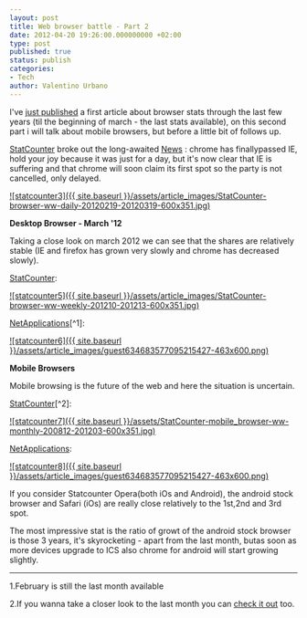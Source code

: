 ```yaml
---
layout: post
title: Web browser battle - Part 2
date: 2012-04-20 19:26:00.000000000 +02:00
type: post
published: true
status: publish
categories:
- Tech
author: Valentino Urbano 
---
```


I've [just published][0] a first article about browser stats through the last few years (til the beginning of march - the last stats available), on this second part i will talk about mobile browsers, but before a little bit of follows up.

[StatCounter][1] broke out the long-awaited [News][2] : chrome has finallypassed IE, hold your joy because it was just for a day, but  it's now clear that IE is suffering and that chrome will soon claim its first spot so the party is not cancelled, only delayed.

[![statcounter3]({{ site.baseurl }}/assets/article_images/StatCounter-browser-ww-daily-20120219-20120319-600x351.jpg)][3]

**Desktop Browser - March '12**

Taking a close look on march 2012 we can see that the shares are relatively stable (IE and firefox has grown very slowly and chrome has decreased slowly).

[StatCounter][4]:

[![statcounter5]({{ site.baseurl }}/assets/article_images/StatCounter-browser-ww-weekly-201210-201213-600x351.jpg)][5]

[NetApplications][6][^1]:

[![statcounter6]({{ site.baseurl }}/assets/article_images/guest634683577095215427-463x600.png)][5]

**Mobile Browsers**

Mobile browsing is the future of the web and here the situation is uncertain.

[StatCounter][8][^2]:

[![statcounter7]({{ site.baseurl }}/assets/StatCounter-mobile_browser-ww-monthly-200812-201203-600x351.jpg)][5]

[NetApplications][10]:

[![statcounter8]({{ site.baseurl }}/assets/article_images/guest634683577095215427-463x600.png)][5]

If you consider Statcounter Opera(both iOs and Android), the android stock browser  and Safari (iOs) are really close relatively to the 1st,2nd and 3rd spot.

The most impressive stat is the ratio of growt of the android stock browser is those 3 years, it's skyrocketing - apart from the last month, butas  soon as more devices upgrade to ICS also chrome for android will start growing slightly.

---

1.February is still the last month available

2.If you wanna take a closer look to the last month you can [check it out][11] too.


[0]: /web-browser-battle.html
[1]: http://gs.statcounter.com/#browser-ww-daily-20120219-20120319
[2]: http://gs.statcounter.com/press/chrome-is-worlds-number-one-browser-for-a-day
[3]: /web-browser-battle-part-2.html
[4]: http://gs.statcounter.com/#browser-ww-weekly-201210-201213
[5]: /web-browser-battle-part-2.html
[6]: http://marketshare.hitslink.com/report.aspx?qprid=0&qpcustomd=0&qptimeframe=M&qpf=1
[8]: http://gs.statcounter.com/?PHPSESSID=8t273jjla9a41rgecs3q21io06#mobile_browser-ww-monthly-200812-201203
[10]: http://netmarketshare.com/report.aspx?qprid=0&qpcustomd=1&qpct=3&qptimeframe=M&qpf=1
[11]: http://gs.statcounter.com/?PHPSESSID=8t273jjla9a41rgecs3q21io06#mobile_browser-ww-monthly-201202-201203